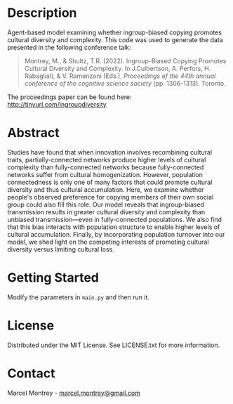 # Description
Agent-based model examining whether ingroup-biased copying promotes cultural diversity and complexity. This code was used to generate the data presented in the following conference talk:
> Montrey, M., & Shultz, T.R. (2022). Ingroup-Biased Copying Promotes Cultural Diversity and Complexity. In J.Culbertson, A. Perfors, H. Rabagliati, & V. Ramenzoni (Eds.), *Proceedings of the 44th annual conference of the cognitive science society* (pp. 1306-1313). Toronto.

The proceedings paper can be found here: http://tinyurl.com/ingroupdiversity

# Abstract
Studies have found that when innovation involves recombining cultural traits, partially-connected networks produce higher levels of cultural complexity than fully-connected networks because fully-connected networks suffer from cultural homogenization. However, population connectedness is only one of many factors that could promote cultural diversity and thus cultural accumulation. Here, we examine whether people's observed preference for copying members of their own social group could also fill this role. Our model reveals that ingroup-biased transmission results in greater cultural diversity and complexity than unbiased transmission&mdash;even in fully-connected populations. We also find that this bias interacts with population structure to enable higher levels of cultural accumulation. Finally, by incorporating population turnover into our model, we shed light on the competing interests of promoting cultural diversity versus limiting cultural loss.

# Getting Started
Modify the parameters in `main.py` and then run it.

# License
Distributed under the MIT License. See LICENSE.txt for more information.

# Contact
Marcel Montrey - marcel.montrey@gmail.com
